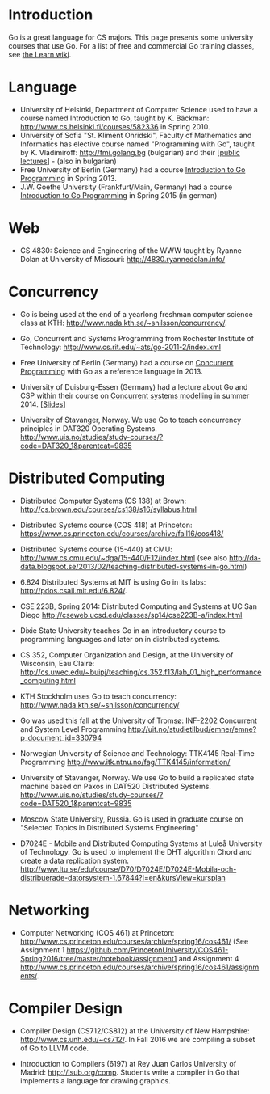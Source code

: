 # Introduction

Go is a great language for CS majors. This page presents some university courses that use Go. For a list of free and commercial Go training classes, see [the Learn wiki](Learn).

# Language

  * University of Helsinki, Department of Computer Science used to have a course named Introduction to Go, taught by K. Bäckman: http://www.cs.helsinki.fi/courses/582336 in Spring 2010.
  * University of Sofia "St. Kliment Ohridski", Faculty of Mathematics and Informatics has elective course named "Programming with Go", taught by K. Vladimiroff: http://fmi.golang.bg (bulgarian) and their [[public lectures](https://github.com/fmi/go-lectures)] - (also in bulgarian)
  * Free University of Berlin (Germany) had a course [Introduction to Go Programming](http://w3.inf.fu-berlin.de/lehre/WS12/go/) in Spring 2013.
  * J.W. Goethe University (Frankfurt/Main, Germany) had a course [Introduction to Go Programming](http://www.sepl.informatik.uni-frankfurt.de/2014-ws/b-ps2/index.de.html) in Spring 2015 (in german)

# Web

  * CS 4830: Science and Engineering of the WWW taught by Ryanne Dolan at University of Missouri: http://4830.ryannedolan.info/


# Concurrency

  * Go is being used at the end of a yearlong freshman computer science class at KTH: http://www.nada.kth.se/~snilsson/concurrency/.

  * Go, Concurrent and Systems Programming from Rochester Institute of Technology: http://www.cs.rit.edu/~ats/go-2011-2/index.xml

  * Free University of Berlin (Germany) had a course on [Concurrent Programming](http://w3.inf.fu-berlin.de/lehre/SS13/alp4/) with Go as a reference language in 2013.

  * University of Duisburg-Essen (Germany) had a lecture about Go and CSP within their course on [Concurrent systems modelling](http://www.ti.inf.uni-due.de/teaching/ss2014/mod_ns/) in summer 2014. [[Slides](http://www.ti.inf.uni-due.de/fileadmin/public/teaching/mod_ns/folien/SS2014/google-go-2x2.pdf)]

  * University of Stavanger, Norway. We use Go to teach concurrency principles in DAT320 Operating Systems. http://www.uis.no/studies/study-courses/?code=DAT320_1&parentcat=9835

# Distributed Computing

  * Distributed Computer Systems (CS 138) at Brown: http://cs.brown.edu/courses/cs138/s16/syllabus.html

  * Distributed Systems course (COS 418) at Princeton: https://www.cs.princeton.edu/courses/archive/fall16/cos418/

  * Distributed Systems course (15-440) at CMU: http://www.cs.cmu.edu/~dga/15-440/F12/index.html (see also http://da-data.blogspot.se/2013/02/teaching-distributed-systems-in-go.html)

  * 6.824 Distributed Systems at MIT is using Go in its labs: http://pdos.csail.mit.edu/6.824/.

  * CSE 223B, Spring 2014: Distributed Computing and Systems at UC San Diego http://cseweb.ucsd.edu/classes/sp14/cse223B-a/index.html

  * Dixie State University teaches Go in an introductory course to programming languages and later on in distributed systems.

  * CS 352, Computer Organization and Design, at the University of Wisconsin, Eau Claire: http://cs.uwec.edu/~buipj/teaching/cs.352.f13/lab_01_high_performance_computing.html

  * KTH Stockholm uses Go to teach concurrency: http://www.nada.kth.se/~snilsson/concurrency/

  * Go was used this fall at the University of Tromsø: INF-2202 Concurrent and System Level Programming http://uit.no/studietilbud/emner/emne?p_document_id=330794

  * Norwegian University of Science and Technology: TTK4145 Real-Time Programming http://www.itk.ntnu.no/fag/TTK4145/information/

  * University of Stavanger, Norway. We use Go to build a replicated state machine based on Paxos in DAT520 Distributed Systems. http://www.uis.no/studies/study-courses/?code=DAT520_1&parentcat=9835

  * Moscow State University, Russia. Go is used in graduate course on "Selected Topics in Distributed Systems Engineering"

  * D7024E - Mobile and Distributed Computing Systems at Luleå University of Technology. Go is used to implement the DHT algorithm Chord and create a data replication system. http://www.ltu.se/edu/course/D70/D7024E/D7024E-Mobila-och-distribuerade-datorsystem-1.67844?l=en&kursView=kursplan

# Networking

  * Computer Networking (COS 461) at Princeton: http://www.cs.princeton.edu/courses/archive/spring16/cos461/  (See Assignment 1 https://github.com/PrincetonUniversity/COS461-Spring2016/tree/master/notebook/assignment1 and Assignment 4 http://www.cs.princeton.edu/courses/archive/spring16/cos461/assignments/.

# Compiler Design

  * Compiler Design (CS712/CS812) at the University of New Hampshire: http://www.cs.unh.edu/~cs712/. In Fall 2016 we are compiling a subset of Go to LLVM code.

  * Introduction to Compilers (6197) at Rey Juan Carlos University of Madrid: http://lsub.org/comp. Students write a compiler in Go that implements a language for drawing graphics.

